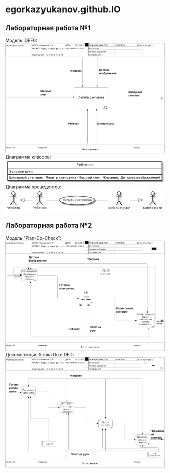 # egorkazyukanov.github.IO
## Лабораторная работа №1<br>
Модель IDEF0:<br>
![none](https://github.com/egorkazyukanov/egorkazyukanov.github.IO/blob/master/model%20(1).png)<br>
Диаграмма классов:<br>
![none](https://github.com/egorkazyukanov/egorkazyukanov.github.IO/blob/master/PP2nJiCm68Jd-Yb-TGA9Ds0fvGNOcAt4eb7T6Dcf611I2YEC20OO61bJa558rV0AvpVYf2oHAikoxx-xJx9deTA-Mg-i2ikYlDPUhoIpEWIvLPEvpfPNtgtB_DnPv-LoKLH6JSwyTpV3P6uPOT3vtFZnw4uDb2a-4B7btgD7DnKTv89imIlr3dswJu-8akhqW0wjmYTQNffKOq_dLzA6rOXlnhz0wqJmHls7bjMd0nk.png)<br>
Диаграмма прецедентов:<br>
![none](https://github.com/egorkazyukanov/egorkazyukanov.github.IO/blob/master/fL6xJiCm59thhxZA14CbFW2XjioHiZ5RYMcZfZ6wSSH0aMWP6617WeMDbOSYHKMKNxZ-8qvmAsLdkCdLUHmVowFAQNRreb3LF2ylDEi5wTHPfYircEXqFcLRbzcfBG2TpN9dr63CR2y3CYaWWT1oPhWFNVVowigakZB_JYpCkIDdYVFfp56MiqbTRaiL-YP7f2kAv5KQ-PAjVE2_YNPal2EVG7nBu-_mtVgLNqiRxVr.png)<br>
## Лабораторная работа №2<br>
Модель "Plan-Do-Check":<br>
![none](https://github.com/egorkazyukanov/egorkazyukanov.github.IO/blob/master/IDEF0.png)<br>
Декомпозиция блока Do в DFD:<br>
![none](https://github.com/egorkazyukanov/egorkazyukanov.github.IO/blob/master/DFD1.png)<br>
